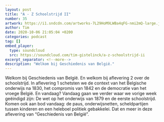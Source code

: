 ```yaml
---
layout: post
title: "A - Z Schoolstrijd II"
number: 35
artwork: https://i1.sndcdn.com/artworks-7L29HoM9LWBa4qFG-nmi2mQ-large.jpg
author: Tim
date: 2020-10-06 21:05:04 +0200
categories: podcast
tag: []
embed_player:
  type: soundcloud
  src: https://soundcloud.com/tim-gistelinck/a-z-schoolstrijd-ii
excerpt_separator: <!--more-->
description: "Welkom bij Geschiedenis van België."
---
```

Welkom bij Geschiedenis van België. En welkom bij aflevering 2 over de schoolstrijd. In aflevering 1 schetsten we de context van het Belgische onderwijs na 1830, het compromis van 1842 en de democratie van het vroege België. En vandaag? Vandaag gaan we verder waar we vorige week geëindigd zijn: De wet op het onderwijs van 1879 en de eerste schoolstrijd. Komen ook aan bod vandaag: de paus, onderwijsnetten, scheldpartijen tussen kinderen en een heleboel politiek gebakkelei. Dat en meer in deze aflevering van “Geschiedenis van België”.